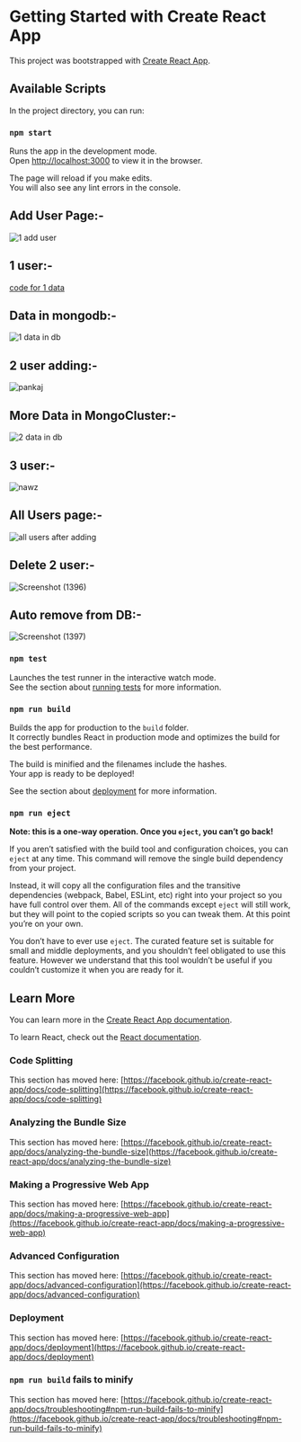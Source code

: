 # Getting Started with Create React App

This project was bootstrapped with [Create React App](https://github.com/facebook/create-react-app).

## Available Scripts

In the project directory, you can run:

### `npm start`

Runs the app in the development mode.\
Open [http://localhost:3000](http://localhost:3000) to view it in the browser.

The page will reload if you make edits.\
You will also see any lint errors in the console.

## Add User Page:-

![1 add user](https://user-images.githubusercontent.com/124357186/229305679-285453ee-a2ed-41db-89fd-b58fb9fd1e1b.png)

## 1 user:-
[code for 1 data](https://user-images.githubusercontent.com/124357186/230781773-0bfd508c-0582-4e8a-a474-8cefabbbad79.png)


## Data in mongodb:-
![1 data in db](https://user-images.githubusercontent.com/124357186/230781793-71f6ee67-c470-4c9a-b691-d8a566f92e15.png)


## 2 user adding:-
![pankaj](https://user-images.githubusercontent.com/124357186/230781804-86ad22bd-e57c-40e4-8625-9d9693f32382.png)


## More Data in MongoCluster:-
![2 data in db](https://user-images.githubusercontent.com/124357186/230781812-0be9d65c-15ea-46d3-82e3-3093e4b22464.png)


## 3 user:-
![nawz](https://user-images.githubusercontent.com/124357186/230781819-95246c02-e081-48c9-93d2-22d78441fa52.png)


## All Users page:-
![all users after adding](https://user-images.githubusercontent.com/124357186/230781827-0d6d603e-8973-4d41-9be8-c439b0835b66.png)


## Delete 2 user:-
![Screenshot (1396)](https://user-images.githubusercontent.com/124357186/230781837-5b17edb5-858d-4453-97ba-c2b9858087b2.png)


## Auto remove from DB:-
![Screenshot (1397)](https://user-images.githubusercontent.com/124357186/230781843-4fd3b5db-1483-4ec5-bf7e-ec4b108567f6.png)


### `npm test`

Launches the test runner in the interactive watch mode.\
See the section about [running tests](https://facebook.github.io/create-react-app/docs/running-tests) for more information.

### `npm run build`

Builds the app for production to the `build` folder.\
It correctly bundles React in production mode and optimizes the build for the best performance.

The build is minified and the filenames include the hashes.\
Your app is ready to be deployed!

See the section about [deployment](https://facebook.github.io/create-react-app/docs/deployment) for more information.

### `npm run eject`

**Note: this is a one-way operation. Once you `eject`, you can’t go back!**

If you aren’t satisfied with the build tool and configuration choices, you can `eject` at any time. This command will remove the single build dependency from your project.

Instead, it will copy all the configuration files and the transitive dependencies (webpack, Babel, ESLint, etc) right into your project so you have full control over them. All of the commands except `eject` will still work, but they will point to the copied scripts so you can tweak them. At this point you’re on your own.

You don’t have to ever use `eject`. The curated feature set is suitable for small and middle deployments, and you shouldn’t feel obligated to use this feature. However we understand that this tool wouldn’t be useful if you couldn’t customize it when you are ready for it.

## Learn More

You can learn more in the [Create React App documentation](https://facebook.github.io/create-react-app/docs/getting-started).

To learn React, check out the [React documentation](https://reactjs.org/).

### Code Splitting

This section has moved here: [https://facebook.github.io/create-react-app/docs/code-splitting](https://facebook.github.io/create-react-app/docs/code-splitting)

### Analyzing the Bundle Size

This section has moved here: [https://facebook.github.io/create-react-app/docs/analyzing-the-bundle-size](https://facebook.github.io/create-react-app/docs/analyzing-the-bundle-size)

### Making a Progressive Web App

This section has moved here: [https://facebook.github.io/create-react-app/docs/making-a-progressive-web-app](https://facebook.github.io/create-react-app/docs/making-a-progressive-web-app)

### Advanced Configuration

This section has moved here: [https://facebook.github.io/create-react-app/docs/advanced-configuration](https://facebook.github.io/create-react-app/docs/advanced-configuration)

### Deployment

This section has moved here: [https://facebook.github.io/create-react-app/docs/deployment](https://facebook.github.io/create-react-app/docs/deployment)

### `npm run build` fails to minify

This section has moved here: [https://facebook.github.io/create-react-app/docs/troubleshooting#npm-run-build-fails-to-minify](https://facebook.github.io/create-react-app/docs/troubleshooting#npm-run-build-fails-to-minify)
